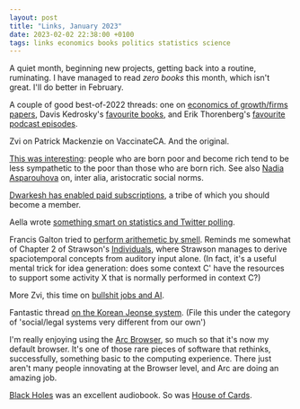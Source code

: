 ```yaml
---
layout: post
title: "Links, January 2023"
date: 2023-02-02 22:38:00 +0100
tags: links economics books politics statistics science
---
```


A quiet month, beginning new projects, getting back into a routine, ruminating. I have managed to read _zero books_ this month, which isn't great. I'll do better in February.

A couple of good best-of-2022 threads: one on [economics of growth/firms papers](https://twitter.com/arnauddyevre/status/1609160058448887808?s=46&t=f7jMAhdBTraiXOsYebkRwQ), Davis Kedrosky's [favourite books](https://twitter.com/dkedrosky/status/1609240961745588228), and Erik Thorenberg's [favourite podcast episodes](https://twitter.com/eriktorenberg/status/1609703100394393600?s=46&t=698SPPgzbhBtEICkAcmN-w).

Zvi on Patrick Mackenzie on VaccinateCA. And the original.

[This was interesting](https://journals.sagepub.com/doi/full/10.1177/19485506221098921): people who are born poor and become rich tend to be less sympathetic to the poor than those who are born rich. See also [Nadia Asparouhova](https://www.dwarkeshpatel.com/p/nadia-asparouhova) on, inter alia, aristocratic social norms.

[Dwarkesh has enabled paid subscriptions](https://www.dwarkeshpatel.com/subscribe), a tribe of which you should become a member.

Aella wrote [something smart on statistics and Twitter polling](https://aella.substack.com/p/you-dont-need-a-perfectly-random).

Francis Galton tried to [perform arithemetic by smell](https://galton.org/essays/1890-1899/galton-1894-smell.pdf). Reminds me somewhat of Chapter 2 of Strawson's [Individuals](https://www.amazon.co.uk/Individuals-descriptive-metaphysics-P-F-Strawson/dp/0415051851), where Strawson manages to derive spaciotemporal concepts from auditory input alone. (In fact, it's a useful mental trick for idea generation: does some context C' have the resources to support some activity X that is normally performed in context C?)

More Zvi, this time on [bullshit jobs and AI](https://thezvi.substack.com/p/escape-velocity-from-bullshit-jobs).

Fantastic thread [on the Korean Jeonse system](https://twitter.com/AnthonyLeeZhang/status/1613977673067540480). (File this under the category of 'social/legal systems very different from our own')

I'm really enjoying using the [Arc Browser](https://arc.net/), so much so that it's now my default browser. It's one of those rare pieces of software that rethinks, successfully, something basic to the computing experience. There just aren't many people innovating at the Browser level, and Arc are doing an amazing job.

[Black Holes](https://www.amazon.co.uk/Black-Holes-Key-Understanding-Universe/dp/0008350752) was an excellent audiobook. So was [House of Cards](https://www.amazon.co.uk/House-Cards-Trilogy-Book/dp/B07CZDVGX6).
